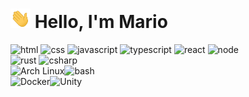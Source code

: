 # <img src="https://github.com/SatYu26/SatYu26/raw/master/Assets/Hi.gif" alt="handwave" width="32"/> Hello, I'm Mario

<img src="https://user-images.githubusercontent.com/95534180/151720587-570c5152-474a-49d3-8ea5-96a7221ae58d.png" alt="html" width="32"/> <img src="https://user-images.githubusercontent.com/95534180/151720575-1fc9a4d1-b778-404d-a301-4397a6d7581a.png" alt="css" width="32"/> <img src="https://upload.wikimedia.org/wikipedia/commons/6/6a/JavaScript-logo.png" alt="javascript" width="32"/> <img src="https://upload.wikimedia.org/wikipedia/commons/thumb/4/4c/Typescript_logo_2020.svg/1200px-Typescript_logo_2020.svg.png" alt="typescript" width="32"/> <img src="https://upload.wikimedia.org/wikipedia/commons/thumb/a/a7/React-icon.svg/2300px-React-icon.svg.png" alt="react" width="32"/> <img src="https://upload.wikimedia.org/wikipedia/commons/thumb/d/d9/Node.js_logo.svg/1280px-Node.js_logo.svg.png" alt="node" height="32"/><br>
<img src="https://rust-lang.org/logos/rust-logo-512x512.png" alt="rust" width="32"/> <img src="https://seeklogo.com/images/C/c-sharp-c-logo-02F17714BA-seeklogo.com.png" alt="csharp" width="32"/><br>
<img src="https://wiki.installgentoo.com/images/f/f9/Arch-linux-logo.png" alt="Arch Linux" width="32"/><img src="https://upload.wikimedia.org/wikipedia/commons/thumb/4/4b/Bash_Logo_Colored.svg/1200px-Bash_Logo_Colored.svg.png" alt="bash" width="32"/><br>
<img src="https://www.docker.com/wp-content/uploads/2022/03/vertical-logo-monochromatic.png" alt="Docker" width="32"/><img src="https://cdn.freebiesupply.com/logos/large/2x/unity-69-logo-png-transparent.png" alt="Unity" width="32"/>

